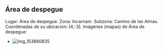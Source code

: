 ## Área de despegue
Lugar: Área de despegue.
Zona: Incarnam.
Subzona: Camino de las Almas.
Coordenadas de su ubicación: [4,-3].
Imágenes (mapas) de Área de despegue:
- ![img_153880835](https://media.discordapp.net/attachments/1115311447145193482/1115329331632279593/153880835.jpg)
